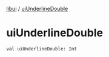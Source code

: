 [libui](index.md) / [uiUnderlineDouble](./ui-underline-double.md)

# uiUnderlineDouble

`val uiUnderlineDouble: Int`